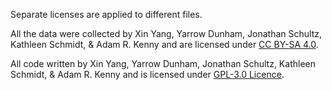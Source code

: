Separate licenses are applied to different files.

All the data were collected by Xin Yang, Yarrow Dunham, Jonathan
Schultz, Kathleen Schmidt, & Adam R. Kenny and are licensed under [CC
BY-SA 4.0](https://creativecommons.org/licenses/by-sa/4.0/).

All code written by Xin Yang, Yarrow Dunham, Jonathan Schultz,
Kathleen Schmidt, & Adam R. Kenny and is licensed under [GPL-3.0
Licence](https://www.gnu.org/licenses/gpl-3.0.txt).